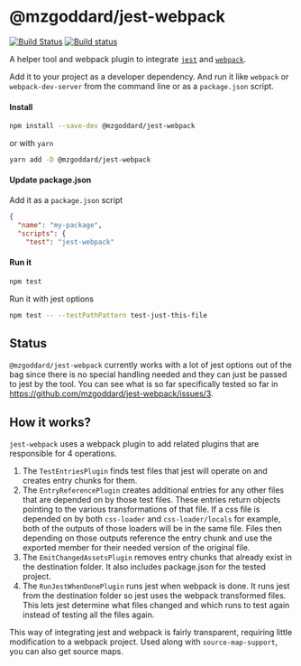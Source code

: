 # @mzgoddard/jest-webpack

[![Build Status](https://travis-ci.org/mzgoddard/jest-webpack.svg?branch=master)](https://travis-ci.org/mzgoddard/jest-webpack) [![Build status](https://ci.appveyor.com/api/projects/status/g4xvtyepm30hf48i/branch/master?svg=true)](https://ci.appveyor.com/project/mzgoddard/jest-webpack/branch/master)

A helper tool and webpack plugin to integrate [`jest`](https://facebook.github.io/jest/) and [`webpack`](https://webpack.js.org/).

Add it to your project as a developer dependency. And run it like `webpack` or `webpack-dev-server` from the command line or as a `package.json` script.

#### Install

```sh
npm install --save-dev @mzgoddard/jest-webpack
```

or with `yarn`

```sh
yarn add -D @mzgoddard/jest-webpack
```

#### Update package.json

Add it as a `package.json` script

```json
{
  "name": "my-package",
  "scripts": {
    "test": "jest-webpack"
```

#### Run it

```sh
npm test
```

Run it with jest options

```sh
npm test -- --testPathPattern test-just-this-file
```

## Status

`@mzgoddard/jest-webpack` currently works with a lot of jest options out of the bag since there is no special handling needed and they can just be passed to jest by the tool. You can see what is so far specifically tested so far in https://github.com/mzgoddard/jest-webpack/issues/3.

## How it works?

`jest-webpack` uses a webpack plugin to add related plugins that are responsible for 4 operations.

1. The `TestEntriesPlugin` finds test files that jest will operate on and creates entry chunks for them.
2. The `EntryReferencePlugin` creates additional entries for any other files that are depended on by those test files. These entries return objects pointing to the various transformations of that file. If a css file is depended on by both `css-loader` and `css-loader/locals` for example, both of the outputs of those loaders will be in the same file. Files then depending on those outputs reference the entry chunk and use the exported member for their needed version of the original file.
3. The `EmitChangedAssetsPlugin` removes entry chunks that already exist in the destination folder. It also includes package.json for the tested project.
4. The `RunJestWhenDonePlugin` runs jest when webpack is done. It runs jest from the destination folder so jest uses the webpack transformed files. This lets jest determine what files changed and which runs to test again instead of testing all the files again.

This way of integrating jest and webpack is fairly transparent, requiring little modification to a webpack project. Used along with `source-map-support`, you can also get source maps.
